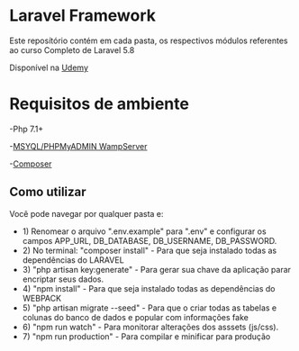 # Laravel Framework

Este reposítório contém em cada pasta, os respectivos módulos referentes ao curso Completo de Laravel 5.8

Disponível na [Udemy](https://www.udemy.com/course/laravelcompleto/)
 
# Requisitos de ambiente
 
-Php 7.1+
 
-[MSYQL/PHPMyADMIN WampServer](https://www.wampserver.com/en/)

-[Composer](https://getcomposer.org/)

## Como utilizar

Você pode navegar por qualquer pasta e:

<ul>
  <li>1) Renomear o arquivo ".env.example" para ".env" e configurar os campos APP_URL, DB_DATABASE, DB_USERNAME, DB_PASSWORD.</li>
  <li>2) No terminal: "composer install" - Para que seja instalado todas as dependências do LARAVEL</li>
  <li>3) "php artisan key:generate" - Para gerar sua chave da aplicação parar encriptar seus dados.</li>
  <li>4) "npm install" - Para que seja instalado todas as dependências do WEBPACK</li>
  <li>5) "php artisan migrate --seed" - Para que o criar todas as tabelas e colunas do banco de dados e popular com informações fake</li>
  <li>6) "npm run watch" - Para monitorar alterações dos asssets (js/css). </li>  
  <li>7) "npm run production" - Para compilar e minificar para produção</li>
</ul>

 
